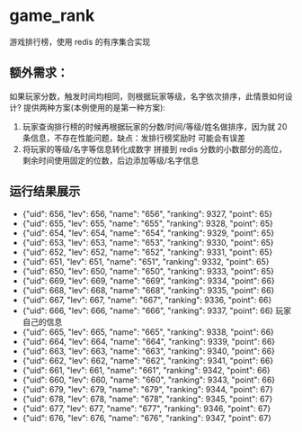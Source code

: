 # game_rank
游戏排行榜，使用 redis 的有序集合实现
## 额外需求：
如果玩家分数，触发时间均相同，则根据玩家等级，名字依次排序，此情景如何设计?
提供两种方案(本例使用的是第一种方案):
1. 玩家查询排行榜的时候再根据玩家的分数/时间/等级/姓名做排序，因为就 20 条信息，不存在性能问题，缺点：发排行榜奖励时 可能会有误差
2. 将玩家的等级/名字等信息转化成数字 拼接到 redis 分数的小数部分的高位，剩余时间使用固定的位数，后边添加等级/名字信息
## 运行结果展示
* {"uid": 656, "lev": 656, "name": "656", "ranking": 9327, "point": 65}
* {"uid": 655, "lev": 655, "name": "655", "ranking": 9328, "point": 65}
* {"uid": 654, "lev": 654, "name": "654", "ranking": 9329, "point": 65}
* {"uid": 653, "lev": 653, "name": "653", "ranking": 9330, "point": 65}
* {"uid": 652, "lev": 652, "name": "652", "ranking": 9331, "point": 65}
* {"uid": 651, "lev": 651, "name": "651", "ranking": 9332, "point": 65}
* {"uid": 650, "lev": 650, "name": "650", "ranking": 9333, "point": 65}
* {"uid": 669, "lev": 669, "name": "669", "ranking": 9334, "point": 66}
* {"uid": 668, "lev": 668, "name": "668", "ranking": 9335, "point": 66}
* {"uid": 667, "lev": 667, "name": "667", "ranking": 9336, "point": 66}
* {"uid": 666, "lev": 666, "name": "666", "ranking": 9337, "point": 66}  玩家自己的信息
* {"uid": 665, "lev": 665, "name": "665", "ranking": 9338, "point": 66}
* {"uid": 664, "lev": 664, "name": "664", "ranking": 9339, "point": 66}
* {"uid": 663, "lev": 663, "name": "663", "ranking": 9340, "point": 66}
* {"uid": 662, "lev": 662, "name": "662", "ranking": 9341, "point": 66}
* {"uid": 661, "lev": 661, "name": "661", "ranking": 9342, "point": 66}
* {"uid": 660, "lev": 660, "name": "660", "ranking": 9343, "point": 66}
* {"uid": 679, "lev": 679, "name": "679", "ranking": 9344, "point": 67}
* {"uid": 678, "lev": 678, "name": "678", "ranking": 9345, "point": 67}
* {"uid": 677, "lev": 677, "name": "677", "ranking": 9346, "point": 67}
* {"uid": 676, "lev": 676, "name": "676", "ranking": 9347, "point": 67}

